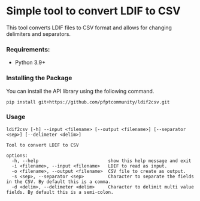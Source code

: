 # Simple tool to convert LDIF to CSV

This tool converts LDIF files to CSV format and allows for changing delimiters and separators. 

### Requirements:

* Python 3.9+
 
### Installing the Package
You can install the API library using the following command. 
```
pip install git+https://github.com/pfptcommunity/ldif2csv.git
```

### Usage

```
ldif2csv [-h] --input <filename> [--output <filename>] [--separator <sep>] [--delimeter <delim>]

Tool to convert LDIF to CSV

options:
  -h, --help                          show this help message and exit
  -i <filename>, --input <filename>   LDIF to read as input.
  -o <filename>, --output <filename>  CSV file to create as output.
  -s <sep>, --separator <sep>         Character to separate the fields in the CSV. By default this is a comma.
  -d <delim>, --delimeter <delim>     Character to delimit multi value fields. By default this is a semi-colon.
```
